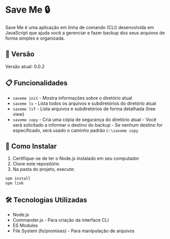 
# Save Me 🔒

Save Me é uma aplicação em linha de comando (CLI) desenvolvida em JavaScript que ajuda você a gerenciar e fazer backup dos seus arquivos de forma simples e organizada.

## 📝 Versão

Versão atual: 0.0.2

## 📋 Funcionalidades

- `saveme init` - Mostra informações sobre o diretório atual
- `saveme ls` - Lista todos os arquivos e subdiretórios do diretório atual
- `saveme lsT` - Lista arquivos e subdiretórios de forma detalhada (tree view)
- `saveme copy` - Cria uma cópia de segurança do diretório atual
        - Você será solicitado a informar o destino do backup
        - Se nenhum destino for especificado, será usado o caminho padrão `C:\saveme copy`

## 🚀 Como Instalar

1. Certifique-se de ter o Node.js instalado em seu computador
2. Clone este repositório
3. Na pasta do projeto, execute:
```bash
npm install
npm link
```


## 🛠️ Tecnologias Utilizadas

- Node.js
- Commander.js - Para criação da interface CLI
- ES Modules
- File System (fs/promises) - Para manipulação de arquivos

